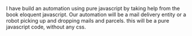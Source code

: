 I have build an automation using pure javascript by taking help from the book eloquent javascript.
Our automation will be a mail delivery entity or a robot picking up and dropping mails and parcels.
this will be a pure javascript code, without any css.
